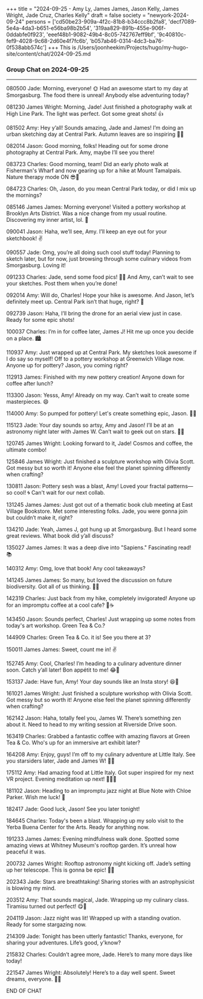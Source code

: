 +++
title = "2024-09-25 - Amy Ly, James James, Jason Kelly, James Wright, Jade Cruz, Charles Kelly"
draft = false
society = "newyork-2024-09-24"
persons = ['cd50be23-909a-4f2c-81b8-b34ccc8b2fa8', 'decf7089-5e4a-4da3-b651-e56ba98b2b54', '319aa829-891b-455e-906f-0ddabfe0f923', 'eeef48b1-9082-49b4-8c05-742767eff9bf', '9c40810c-fef9-4028-9c68-2d60e4f7fc6b', 'b057ab46-0314-4dc3-ba76-0f538abb574c']
+++
This is /Users/joonheekim/Projects/hugo/my-hugo-site/content/chat/2024-09-25.md
### Group Chat on 2024-09-25 ###

---

080500 Jade: Morning, everyone! 🌞 Had an awesome start to my day at Smorgasburg. The food there is unreal! Anybody else adventuring today?

081230 James Wright: Morning, Jade! Just finished a photography walk at High Line Park. The light was perfect. Got some great shots! 👍

081502 Amy: Hey y’all! Sounds amazing, Jade and James! I’m doing an urban sketching day at Central Park. Autumn leaves are so inspiring 🍂🎨

082014 Jason: Good morning, folks! Heading out for some drone photography at Central Park. Amy, maybe I’ll see you there!

083723 Charles: Good morning, team! Did an early photo walk at Fisherman's Wharf and now gearing up for a hike at Mount Tamalpais. Nature therapy mode ON 😎🚴

084723 Charles: Oh, Jason, do you mean Central Park today, or did I mix up the mornings?

085146 James James: Morning everyone! Visited a pottery workshop at Brooklyn Arts District. Was a nice change from my usual routine. Discovering my inner artist, lol. 🎨

090041 Jason: Haha, we’ll see, Amy. I’ll keep an eye out for your sketchbook! ✌️

090557 Jade: Omg, you’re all doing such cool stuff today! Planning to sketch later, but for now, just browsing through some culinary videos from Smorgasburg. Loving it!

091233 Charles: Jade, send some food pics! 🌮🍣 And Amy, can’t wait to see your sketches. Post them when you’re done!

092014 Amy: Will do, Charles! Hope your hike is awesome. And Jason, let’s definitely meet up. Central Park isn’t that huge, right? 🤣

092739 Jason: Haha, I’ll bring the drone for an aerial view just in case. Ready for some epic shots! 

100037 Charles: I’m in for coffee later, James J! Hit me up once you decide on a place. 🏙️

110937 Amy: Just wrapped up at Central Park. My sketches look awesome if I do say so myself! Off to a pottery workshop at Greenwich Village now. Anyone up for pottery? Jason, you coming right?

112913 James: Finished with my new pottery creation! Anyone down for coffee after lunch?

113300 Jason: Yesss, Amy! Already on my way. Can’t wait to create some masterpieces. 😄

114000 Amy: So pumped for pottery! Let's create something epic, Jason. 🎨🌀

115123 Jade: Your day sounds so artsy, Amy and Jason! I’ll be at an astronomy night later with James W. Can’t wait to geek out on stars. 🌌✨

120745 James Wright: Looking forward to it, Jade! Cosmos and coffee, the ultimate combo!

125846 James Wright: Just finished a sculpture workshop with Olivia Scott. Got messy but so worth it! Anyone else feel the planet spinning differently when crafting?

130811 Jason: Pottery sesh was a blast, Amy! Loved your fractal patterns—so cool! 🌀 Can't wait for our next collab.

131245 James James: Just got out of a thematic book club meeting at East Village Bookstore. Met some interesting folks. Jade, you were gonna join but couldn’t make it, right?

134210 Jade: Yeah, James J, got hung up at Smorgasburg. But I heard some great reviews. What book did y’all discuss?

135027 James James: It was a deep dive into "Sapiens." Fascinating read! 📚

140312 Amy: Omg, love that book! Any cool takeaways?

141245 James James: So many, but loved the discussion on future biodiversity. Got all of us thinking. 🧠💭

142319 Charles: Just back from my hike, completely invigorated! Anyone up for an impromptu coffee at a cool cafe? 🚴☕

143450 Jason: Sounds perfect, Charles! Just wrapping up some notes from today's art workshop. Green Tea & Co.?

144909 Charles: Green Tea & Co. it is! See you there at 3?

150011 James James: Sweet, count me in! ✌️

152745 Amy: Cool, Charles! I’m heading to a culinary adventure dinner soon. Catch y’all later! Bon appétit to me! 😂🍝

153137 Jade: Have fun, Amy! Your day sounds like an Insta story! 😆📸

161021 James Wright: Just finished a sculpture workshop with Olivia Scott. Got messy but so worth it! Anyone else feel the planet spinning differently when crafting?

162142 Jason: Haha, totally feel you, James W. There’s something zen about it. Need to head to my writing session at Riverside Drive soon.

163419 Charles: Grabbed a fantastic coffee with amazing flavors at Green Tea & Co. Who's up for an immersive art exhibit later?

164208 Amy: Enjoy, guys! I’m off to my culinary adventure at Little Italy. See you starsiders later, Jade and James W! 🌌💫

175112 Amy: Had amazing food at Little Italy. Got super inspired for my next VR project. Evening meditation up next! 🧘‍♀️🌿

181102 Jason: Heading to an impromptu jazz night at Blue Note with Chloe Parker. Wish me luck! 🎷

182417 Jade: Good luck, Jason! See you later tonight!

184645 Charles: Today's been a blast. Wrapping up my solo visit to the Yerba Buena Center for the Arts. Ready for anything now.

191233 James James: Evening mindfulness walk done. Spotted some amazing views at Whitney Museum's rooftop garden. It’s unreal how peaceful it was.

200732 James Wright: Rooftop astronomy night kicking off. Jade’s setting up her telescope. This is gonna be epic! 👀🌠

202343 Jade: Stars are breathtaking! Sharing stories with an astrophysicist is blowing my mind.

203512 Amy: That sounds magical, Jade. Wrapping up my culinary class. Tiramisu turned out perfect! 😋🍰

204119 Jason: Jazz night was lit! Wrapped up with a standing ovation. Ready for some stargazing now.

214309 Jade: Tonight has been utterly fantastic! Thanks, everyone, for sharing your adventures. Life’s good, y'know?

215832 Charles: Couldn’t agree more, Jade. Here’s to many more days like today!

221547 James Wright: Absolutely! Here’s to a day well spent. Sweet dreams, everyone. 🌌🛌

END OF CHAT
